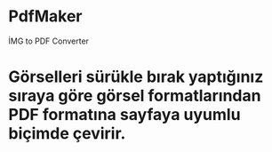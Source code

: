 # PdfMaker
İMG to PDF Converter

# Görselleri sürükle bırak yaptığınız sıraya göre görsel formatlarından PDF formatına sayfaya uyumlu biçimde çevirir.


